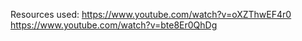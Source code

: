 Resources used: 
https://www.youtube.com/watch?v=oXZThwEF4r0
https://www.youtube.com/watch?v=bte8Er0QhDg
